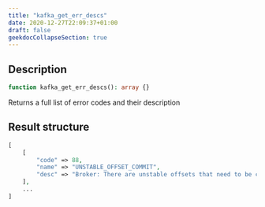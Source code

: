 ```yaml
---
title: "kafka_get_err_descs"
date: 2020-12-27T22:09:37+01:00
draft: false
geekdocCollapseSection: true
---
```

## Description
```php
function kafka_get_err_descs(): array {}
```
Returns a full list of error codes and their description
## Result structure
```php
[
    [
        "code" => 88,
        "name" => "UNSTABLE_OFFSET_COMMIT",
        "desc" => "Broker: There are unstable offsets that need to be cleared"
    ],
    ...
]
```
